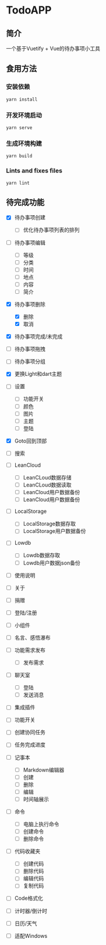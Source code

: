 # TodoAPP

## 简介

一个基于Vuetify + Vue的待办事项小工具

## 食用方法

### 安装依赖
```
yarn install
```

### 开发环境启动
```
yarn serve
```

### 生成环境构建
```
yarn build
```

### Lints and fixes files
```
yarn lint
```

## 待完成功能

- [x] 待办事项创建
  - [ ] 优化待办事项列表的排列
- [ ] 待办事项编辑
  - [ ] 等级
  - [ ] 分类
  - [ ] 时间
  - [ ] 地点
  - [ ] 内容
  - [ ] 简介
- [x] 待办事项删除
  - [x] 删除
  - [x] 取消
- [x] 待办事项完成/未完成
- [ ] 待办事项拖拽
- [ ] 待办事项分组
- [x] 更换Light和dart主题
- [ ] 设置
  - [ ] 功能开关
  - [ ] 颜色
  - [ ] 图片
  - [ ] 主题
  - [ ] 登陆
- [x] Goto回到顶部
- [ ] 搜索
- [ ] LeanCloud
  - [ ] LeanCLoud数据存储
  - [ ] LeanCLoud数据读取
  - [ ] LeanCloud用户数据备份
  - [ ] LeanCloud用户数据备份
- [ ] LocalStorage
  - [ ] LocalStorage数据存取
  - [ ] LocalStorage用户数据备份
- [ ] Lowdb
  - [ ] Lowdb数据存取
  - [ ] Lowdb用户数据json备份
- [ ] 使用说明
- [ ] 关于
- [ ] 捐赠
- [ ] 登陆/注册
- [ ] 小组件
- [ ] 名言、感悟瀑布
- [ ] 功能需求发布
  - [ ] 发布需求
- [ ] 聊天室
  - [ ] 登陆
  - [ ] 发送消息
- [ ] 集成插件
- [ ] 功能开关
- [ ] 创建协同任务
- [ ] 任务完成进度
- [ ] 记事本
  - [ ] Markdown编辑器
  - [ ] 创建
  - [ ] 删除
  - [ ] 编辑
  - [ ] 时间轴展示
- [ ] 命令
  - [ ] 电脑上执行命令
  - [ ] 创建命令
  - [ ] 删除命令
- [ ] 代码收藏夹
  - [ ] 创建代码
  - [ ] 删除代码
  - [ ] 编辑代码
  - [ ] 复制代码
- [ ] Code格式化
- [ ] 计时器/倒计时
- [ ] 日历/天气
- [ ] 适配Windows

